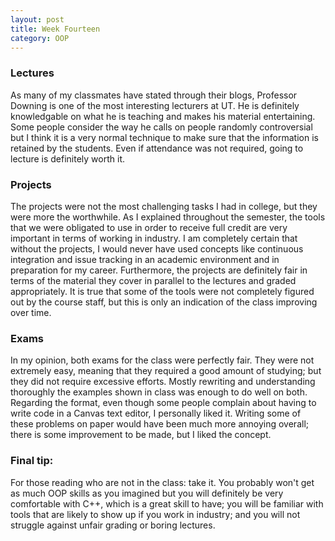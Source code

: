```yaml
---
layout: post
title: Week Fourteen
category: OOP
---
```


### Lectures
As many of my classmates have stated through their blogs, Professor Downing is one of the most interesting lecturers at UT. He is definitely knowledgable on what he is teaching and makes his material entertaining. Some people consider the way he calls on people randomly controversial but I think it is a very normal technique to make sure that the information is retained by the students. Even if attendance was not required, going to lecture is definitely worth it.

### Projects
The projects were not the most challenging tasks I had in college, but they were more the worthwhile. As I explained throughout the semester, the tools that we were obligated to use in order to receive full credit are very important in terms of working in industry. I am completely certain that without the projects, I would never have used concepts like continuous integration and issue tracking in an academic environment and in preparation for my career. Furthermore, the projects are definitely fair in terms of the material they cover in parallel to the lectures and graded appropriately. It is true that some of the tools were not completely figured out by the course staff, but this is only an indication of the class improving over time.

### Exams
In my opinion, both exams for the class were perfectly fair. They were not extremely easy, meaning that they required a good amount of studying; but they did not require excessive efforts. Mostly rewriting and understanding thoroughly the examples shown in class was enough to do well on both. Regarding the format, even though some people complain about having to write code in a Canvas text editor, I personally liked it. Writing some of these problems on paper would have been much more annoying overall; there is some improvement to be made, but I liked the concept.

### Final tip:
For those reading who are not in the class: take it. You probably won't get as much OOP skills as you imagined but you will definitely be very comfortable with C++, which is a great skill to have; you will be familiar with tools that are likely to show up if you work in industry; and you will not struggle against unfair grading or boring lectures.
